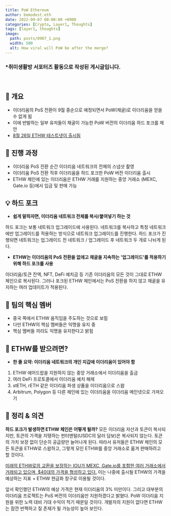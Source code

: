 ```yaml
---
title: PoW Ethereum
author: bemodest.eth
date: 2022-09-07 00:00:00 +0900
categories: [Crypto, Layer1, Thoughts]
tags: [layer1, thoughts]
image:
  path: posts/0907_1.png
  width: 500
  alt: How viral will PoW be after the merge?
---
```


### *취미생활방 서포터즈 활동으로 작성된 게시글입니다.
　　　　　　　　　　　　　　　　　　　　　　　　　　　　　　　　　　　　　　　　　　　　    
## 🔎 개요
- 이더리움의 PoS 전환이 9월 중순으로 예정되면서 PoW(채굴)로 이더리움을 얻을 수 없게 됨
- 이에 반발하는 일부 유저들이 채굴이 가능한 PoW 버전의 이더리움 하드 포크를 제안
- [8월 26일 ETHW 테스트넷이 출시됨](https://medium.com/@ETHW/ethw-testnet-1-0-iceberg-released-64df1cb1fe62)

## 🔎 진행 과정
- 이더리움 PoS 전환 순간 이더리움 네트워크의 전체의 스냅샷 촬영
- 이더리움 PoS 전환 직후 이더리움을 하드 포크한 PoW 버전 이더리움 출시
- ETHW 체인에 있는 이더리움은 ETHW 거래를 지원하는 중앙 거래소 (MEXC, Gate.io 등)에서 입금 및 판매 가능

## 💡 하드 포크
- **쉽게 말하자면, 이더리움 네트워크 전체를 복사/붙여넣기 하는 것**

하드 포크는 보통 네트워크 업그레이드에 사용된다. 네트워크를 복사하고 특정 네트워크에만 업그레이드를 적용하는 방식으로 네트워크 업그레이드를 진행한다. 하드 포크가 진행되면 네트워크는 업그레이드 전 네트워크 / 업그레이드 후 네트워크 두 개로 나뉘게 된다.

- **ETHW는 이더리움의 PoS 전환을 없애고 채굴을 지속하는 '업그레이드'를 적용하기 위해 하드 포크를 사용**

이더리움/토큰 잔액, NFT, DeFi 예치금 등 기존 이더리움의 모든 것이 그대로 ETHW 체인으로 복사된다. 그러나 포크된 ETHW 체인에서는 PoS 전환을 하지 않고 채굴을 유지하는 여러 업데이트가 적용된다.

## 🔎 팀의 핵심 멤버
- 중국 쪽에서 ETHW 움직임을 주도하는 것으로 보힘
- 다만 ETHW의 핵심 멤버들은 익명을 유지 중
- 핵심 멤버들 끼리도 익명을 유지한다고 밝힘

## 🔎 ETHW를 받으려면?
- **한 줄 요약: 이더리움 네트워크의 개인 지갑에 이더리움이 있어야 함**
1. ETHW 에어드랍을 지원하지 않는 중앙 거래소에서 이더리움을 출금
2. 여러 DeFi 프로토콜에서 이더리움 예치 해제
3. stETH, rETH 같은 이더리움 파생 상품을 이더리움으로 스왑
4. Arbitrum, Polygon 등 다른 체인에 있는 이더리움을 이더리움 메인넷으로 가져오기

## 🔎 정리 & 의견
**하드 포크가 발생하면 ETHW 체인은 어떻게 될까?** 모든 이더리움 자산과 토큰이 복사되지만, 토큰의 가격을 지탱하는 펀터멘털(USDC의 달러 담보)은 복사되지 않는다. 토큰의 가치 보장 없이 단순히 공급량만 늘어나게 된다. 따라서 유저들은 ETHW 체인의 모든 토큰을 ETHW로 스왑하고, 그렇게 모인 ETHW를 중앙 거래소로 옮겨 판매하려고 할 것이다.

[미래의 ETHW로의 교환을 보장하는 IOU가 MEXC, Gate.io를 포함한 여러 거래소에서 거래되고 있으며, $40대의 가격을 형성하고 있다.](https://www.coingecko.com/en/coins/ethereum-pow-iou) 이는 나중에 출시될 ETHW의 가격을 예상하는 지표 + ETHW 현금화 창구로 이용될 것이다.

앞서 확인했던 ETHW의 예상 가격은 현재 이더리움의 3% 미만이다. 그리고 대부분의 이더리움 프로젝트는 PoS 버전의 이더리움만 지원하겠다고 밝혔다. PoW 이더리움 지원을 위한 노력 대비 기대 수익이 적기 때문일 것이다. 개발자의 지원이 없다면 ETHW는 잠깐 반짝하고 질 존재가 될 가능성이 높아 보인다.